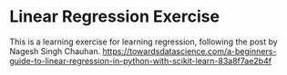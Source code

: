 # Linear Regression Exercise 
This is a learning exercise for learning regression, following the post by Nagesh Singh Chauhan.
https://towardsdatascience.com/a-beginners-guide-to-linear-regression-in-python-with-scikit-learn-83a8f7ae2b4f 

